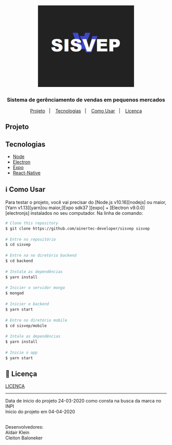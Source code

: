 <h1 align="center">
    <img alt="sisvep" title="sisvep" src=".github/logo.png" width="300px" />
</h1>

<h3 align="center">
  Sistema de gerênciamento de vendas em pequenos mercados
</h3>

<p align="center">
  <a href="#projeto">Projeto</a>&nbsp;&nbsp;&nbsp;|&nbsp;&nbsp;&nbsp;
  <a href="#tecnologias">Tecnologias</a>&nbsp;&nbsp;&nbsp;|&nbsp;&nbsp;&nbsp;
    <a href="#information_source-como-usar">Como Usar</a>&nbsp;&nbsp;&nbsp;|&nbsp;&nbsp;&nbsp;
  <a href="#memo-licença">Licença</a>
</p>

## Projeto
<p>
  
</p>    



## Tecnologias
-  [Node](https://nodejs.org/en/)
-  [Electron](https://www.electronjs.org/)
-  [Expo](https://expo.io/)
-  [React-Native](https://facebook.github.io/react-native/)

## :information_source: Como Usar
Para testar o projeto, você vai precisar do [Node.js v10.16][nodejs] ou maior,[Yarn v1.13][yarn]ou maior,[Expo sdk37 ][expo] + [Electron v9.0.0][electronjs]  instalados no seu computador. Na linha de comando:

```bash
# Clone this repository
$ git clone https://github.com/ainertec-developer/sisvep sisvep

# Entre no repositório
$ cd sisvep

# Entre na no diretório backend
$ cd backend

# Instale as dependências
$ yarn install

# Inicier o servidor mongo
$ mongod

# Inicier o backend
$ yarn start

# Entre no diretório mobile
$ cd sisvep/mobile

# Intale as dependências
$ yarn install

# Inicie o app
$ yarn start
```

## :memo: Licença
[LICENÇA](license.txt) 

---
Data de inicio do projeto 24-03-2020 como consta na busca da marca no INPI<br/>
Inicio do projeto em 04-04-2020<br/><br/>

Desenvolvedores:<br/>
Aldair Klein<br/>
Cleiton Baloneker<br/>
